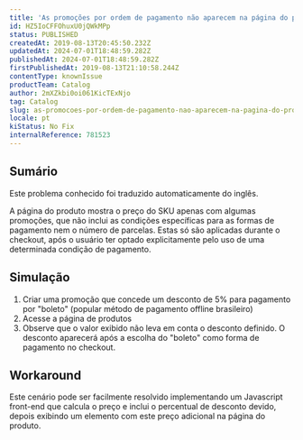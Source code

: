```yaml
---
title: 'As promoções por ordem de pagamento não aparecem na página do produto'
id: HZ5IoCFFOhuxU0jQWkMPp
status: PUBLISHED
createdAt: 2019-08-13T20:45:50.232Z
updatedAt: 2024-07-01T18:48:59.282Z
publishedAt: 2024-07-01T18:48:59.282Z
firstPublishedAt: 2019-08-13T21:10:58.244Z
contentType: knownIssue
productTeam: Catalog
author: 2mXZkbi0oi061KicTExNjo
tag: Catalog
slug: as-promocoes-por-ordem-de-pagamento-nao-aparecem-na-pagina-do-produto
locale: pt
kiStatus: No Fix
internalReference: 781523
---
```


## Sumário

<div class="alert alert-info">
  <p>Este problema conhecido foi traduzido automaticamente do inglês.</p>
</div>


A página do produto mostra o preço do SKU apenas com algumas promoções, que não inclui as condições específicas para as formas de pagamento nem o número de parcelas. Estas só são aplicadas durante o checkout, após o usuário ter optado explicitamente pelo uso de uma determinada condição de pagamento.



##

## Simulação




1. Criar uma promoção que concede um desconto de 5% para pagamento por "boleto" (popular método de pagamento offline brasileiro)
2. Acesse a página de produtos
3. Observe que o valor exibido não leva em conta o desconto definido. O desconto aparecerá após a escolha do "boleto" como forma de pagamento no checkout.



##

## Workaround



Este cenário pode ser facilmente resolvido implementando um Javascript front-end que calcula o preço e inclui o percentual de desconto devido, depois exibindo um elemento com este preço adicional na página do produto.








